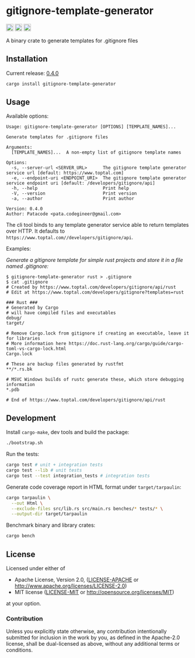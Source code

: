 # gitignore-template-generator

[<img alt="github" src="https://img.shields.io/badge/github-black?style=for-the-badge&labelColor=555555&logo=github" height="20">](https://github.com/Patacode/gitignore-template-generator)
[<img alt="crates.io" src="https://img.shields.io/crates/v/gitignore-template-generator?logoColor=E3A835&style=for-the-badge&color=9c7325&logo=rust" height="20">](https://crates.io/crates/gitignore-template-generator)
[<img alt="crates.io" src="https://img.shields.io/crates/d/gitignore-template-generator?logoColor=E3A835&style=for-the-badge&color=152673" height="20">](https://crates.io/crates/gitignore-template-generator)

A binary crate to generate templates for .gitignore files

## Installation

Current release: [0.4.0](CHANGELOG.md#0.4.0)

```bash
cargo install gitignore-template-generator
```

## Usage

Available options:

```
Usage: gitignore-template-generator [OPTIONS] [TEMPLATE_NAMES]...

Generate templates for .gitignore files

Arguments:
  [TEMPLATE_NAMES]...  A non-empty list of gitignore template names

Options:
  -s, --server-url <SERVER_URL>      The gitignore template generator service url [default: https://www.toptal.com]
  -e, --endpoint-uri <ENDPOINT_URI>  The gitignore template generator service endpoint uri [default: /developers/gitignore/api]
  -h, --help                         Print help
  -V, --version                      Print version
  -a, --author                       Print author

Version: 0.4.0
Author: Patacode <pata.codegineer@gmail.com>
```

The cli tool binds to any template generator service able to return templates
over HTTP. It defaults to `https://www.toptal.com//developers/gitignore/api`.

Examples:

*Generate a gitignore template for simple rust projects and store it in a file
named .gitignore:*

```
$ gitignore-template-generator rust > .gitignore
$ cat .gitignore
# Created by https://www.toptal.com/developers/gitignore/api/rust
# Edit at https://www.toptal.com/developers/gitignore?templates=rust

### Rust ###
# Generated by Cargo
# will have compiled files and executables
debug/
target/

# Remove Cargo.lock from gitignore if creating an executable, leave it for libraries
# More information here https://doc.rust-lang.org/cargo/guide/cargo-toml-vs-cargo-lock.html
Cargo.lock

# These are backup files generated by rustfmt
**/*.rs.bk

# MSVC Windows builds of rustc generate these, which store debugging information
*.pdb

# End of https://www.toptal.com/developers/gitignore/api/rust
```

## Development

Install `cargo-make`, dev tools and build the package:

```bash
./bootstrap.sh
```

Run the tests:

```bash
cargo test # unit + integration tests
cargo test --lib # unit tests
cargo test --test integration_tests # integration tests
```

Generate code coverage report in HTML format under `target/tarpaulin`:

```bash
cargo tarpaulin \
  --out Html \
  --exclude-files src/lib.rs src/main.rs benches/* tests/* \
  --output-dir target/tarpaulin
```

Benchmark binary and library crates:

```bash
cargo bench
```

## License

Licensed under either of

* Apache License, Version 2.0, ([LICENSE-APACHE](LICENSE-APACHE) or <http://www.apache.org/licenses/LICENSE-2.0>)
* MIT license ([LICENSE-MIT](LICENSE-MIT) or <http://opensource.org/licenses/MIT>)

at your option.

### Contribution

Unless you explicitly state otherwise, any contribution intentionally
submitted for inclusion in the work by you, as defined in the Apache-2.0
license, shall be dual-licensed as above, without any additional terms or
conditions.
